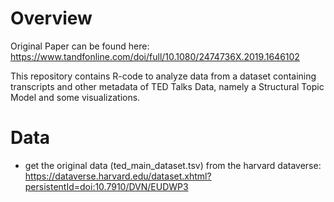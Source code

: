 # Overview

Original Paper can be found here: https://www.tandfonline.com/doi/full/10.1080/2474736X.2019.1646102

This repository contains R-code to analyze data from a dataset containing transcripts and other metadata of TED Talks Data, namely a Structural Topic Model and some visualizations.

# Data

- get the original data (ted_main_dataset.tsv) from the harvard dataverse: https://dataverse.harvard.edu/dataset.xhtml?persistentId=doi:10.7910/DVN/EUDWP3
